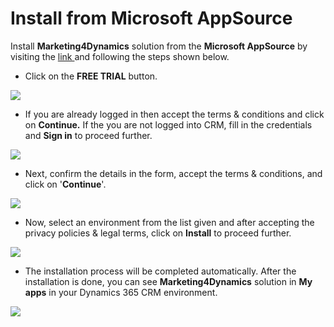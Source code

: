 # Install from Microsoft AppSource

Install **Marketing4Dynamics** solution from the **Microsoft AppSource** by visiting the [link ](https://appsource.microsoft.com/en-gb/product/dynamics-365/inogic.mailchimp-dynamics-365-crm-integration?tab=Overview)and following the steps shown below.

* Click on the **FREE TRIAL** button.

![](<../../.gitbook/assets/M4D Appsource\_1.png>)

* If you are already logged in then accept the terms & conditions and click on **Continue.** If the you are not logged into CRM, fill in the credentials and **Sign in** to proceed further.

![](<../../.gitbook/assets/M4D Appsource\_2.png>)

* Next, confirm the details in the form, accept the terms & conditions, and click on '**Continue**'.

![](<../../.gitbook/assets/M4D Appsource\_3 (1).png>)

* Now, select an environment from the list given and after accepting the privacy policies & legal terms, click on **Install** to proceed further.

![](<../../.gitbook/assets/M4D Appsource\_4.png>)

* The installation process will be completed automatically. After the installation is done, you can see **Marketing4Dynamics** solution in **My apps** in your Dynamics 365 CRM environment.

![](<../../.gitbook/assets/M4D Appsource\_5.png>)



